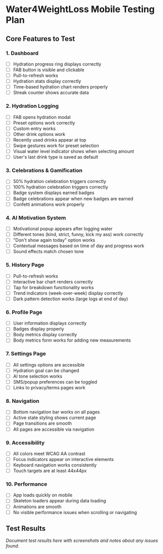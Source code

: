 # Water4WeightLoss Mobile Testing Plan

## Core Features to Test

### 1. Dashboard
- [ ] Hydration progress ring displays correctly
- [ ] FAB button is visible and clickable
- [ ] Pull-to-refresh works
- [ ] Hydration stats display correctly
- [ ] Time-based hydration chart renders properly
- [ ] Streak counter shows accurate data

### 2. Hydration Logging
- [ ] FAB opens hydration modal
- [ ] Preset options work correctly
- [ ] Custom entry works
- [ ] Other drink options work
- [ ] Recently used drinks appear at top
- [ ] Swipe gestures work for preset selection
- [ ] Visual water level indicator shows when selecting amount
- [ ] User's last drink type is saved as default

### 3. Celebrations & Gamification
- [ ] 50% hydration celebration triggers correctly
- [ ] 100% hydration celebration triggers correctly
- [ ] Badge system displays earned badges
- [ ] Badge celebrations appear when new badges are earned
- [ ] Confetti animations work properly

### 4. AI Motivation System
- [ ] Motivational popup appears after logging water
- [ ] Different tones (kind, strict, funny, kick my ass) work correctly
- [ ] "Don't show again today" option works
- [ ] Contextual messages based on time of day and progress work
- [ ] Sound effects match chosen tone

### 5. History Page
- [ ] Pull-to-refresh works
- [ ] Interactive bar chart renders correctly
- [ ] Tap for breakdown functionality works
- [ ] Trend indicators (week-over-week) display correctly
- [ ] Dark pattern detection works (large logs at end of day)

### 6. Profile Page
- [ ] User information displays correctly
- [ ] Badges display properly
- [ ] Body metrics display correctly
- [ ] Body metrics form works for adding new measurements

### 7. Settings Page
- [ ] All settings options are accessible
- [ ] Hydration goal can be changed
- [ ] AI tone selection works
- [ ] SMS/popup preferences can be toggled
- [ ] Links to privacy/terms pages work

### 8. Navigation
- [ ] Bottom navigation bar works on all pages
- [ ] Active state styling shows current page
- [ ] Page transitions are smooth
- [ ] All pages are accessible via navigation

### 9. Accessibility
- [ ] All colors meet WCAG AA contrast
- [ ] Focus indicators appear on interactive elements
- [ ] Keyboard navigation works consistently
- [ ] Touch targets are at least 44x44px

### 10. Performance
- [ ] App loads quickly on mobile
- [ ] Skeleton loaders appear during data loading
- [ ] Animations are smooth
- [ ] No visible performance issues when scrolling or navigating

## Test Results

*Document test results here with screenshots and notes about any issues found.*
